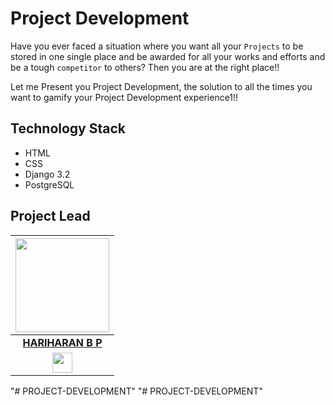 # Project Development


<!-- Have you ever wanted to be awarded for the Projects that you make? Or perhaps you wanted to have all your Projects at a single place and contest with others for the top ranking on a Leaderboard? -->

Have you ever faced a situation where you want all your `Projects` to be stored in one single place and be awarded for all your works and efforts and be a tough `competitor` to others? Then you are at the right place!!

Let me Present you Project Development, the solution to all the times you want to gamify your Project Development experience1!!

## Technology Stack 

- HTML
- CSS
- Django 3.2
- PostgreSQL

## Project Lead

|                                     <a href="https://github.com/bphariharan1301"><img src="https://avatars.githubusercontent.com/u/54927781?s=460&u=667c967a1114f9a2b934734a479a11e849c9e540&v=4" width=150px height=150px /></a>                                      |
| :-----------------------------------------------------------------------------------------------------------------------------------------------------------------------------------------------------------------------------------------------------------------: |
|                                                                                      **[HARIHARAN B P](https://www.linkedin.com/in/mugunthanraju29/)**                                                                                       |
| <a href="https://www.linkedin.com/in/mugunthanraju29/"><img src="https://mpng.subpng.com/20180324/vhe/kisspng-linkedin-computer-icons-logo-social-networking-ser-facebook-5ab6ebfe5f5397.2333748215219374063905.jpg" width="32px" height="32px"></a> |
"# PROJECT-DEVELOPMENT" 
"# PROJECT-DEVELOPMENT" 
